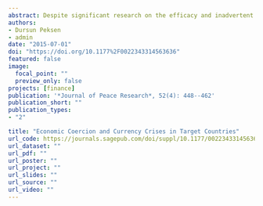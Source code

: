 ```yaml
---
abstract: Despite significant research on the efficacy and inadvertent humanitarian and political effects of economic sanctions, surprisingly little is known about the possible economic and financial consequences of sanctions for target economies. Synthesizing insights from the currency crisis literature with sanctions scholarship, we argue that economic sanctions are likely to trigger currency collapses, a major form of financial crisis that impedes economic growth and prosperity. We assert that economic coercion instigates currency crises by weakening the economy and creating political risks conducive to speculative attacks by currency traders. To substantiate the theoretical claims, we use time-series cross-national data for the 1970–2005 period. The results from the data analysis lend support for the hypothesis that sanctions undermine the financial stability of target countries. The findings also indicate that the adverse effect of economic coercion on the financial stability of target economies is likely to be conditioned by the severity of the coercion and the type of actors involved in the implementation of sanctions. The findings of this article add to the sanctions literature demonstrating how economic coercion could be detrimental to the target economy beyond the immediate effect on trade and investment. It also complements and adds to the literature on political economy of currency crises that has so far overlooked the significant role that economic coercion plays in financial crises.
authors:
- Dursun Peksen
- admin
date: "2015-07-01"
doi: "https://doi.org/10.1177%2F0022343314563636"
featured: false
image:
  focal_point: ""
  preview_only: false
projects: [finance]
publication: '*Journal of Peace Research*, 52(4): 448--462'
publication_short: ""
publication_types:
- "2"

title: "Economic Coercion and Currency Crises in Target Countries"
url_code: https://journals.sagepub.com/doi/suppl/10.1177/0022343314563636
url_dataset: ""
url_pdf: ""
url_poster: ""
url_project: ""
url_slides: ""
url_source: ""
url_video: ""
---
```

